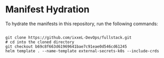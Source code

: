 
# Manifest Hydration

To hydrate the manifests in this repository, run the following commands:

```shell

git clone https://github.com/ixxeL-DevOps/fullstack.git
# cd into the cloned directory
git checkout b69c8f663d61969641bae7c91eae0d546cd61245
helm template . --name-template external-secrets-k0s --include-crds
```